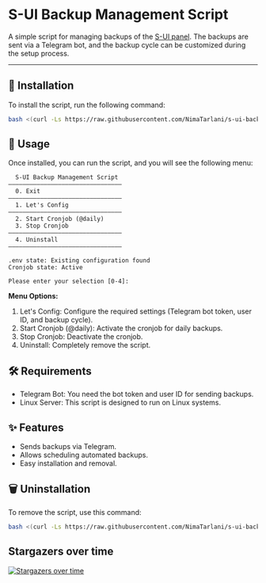 # S-UI Backup Management Script

A simple script for managing backups of the [S-UI panel](https://github.com/alireza0/s-ui). The backups are sent via a Telegram bot, and the backup cycle can be customized during the setup process.

---

## 🚀 Installation

To install the script, run the following command:

```bash
bash <(curl -Ls https://raw.githubusercontent.com/NimaTarlani/s-ui-backup/master/install.sh)
```

## 📖 Usage

Once installed, you can run the script, and you will see the following menu:

```code
  S-UI Backup Management Script
————————————————————————————————
  0. Exit
————————————————————————————————
  1. Let's Config
————————————————————————————————
  2. Start Cronjob (@daily)
  3. Stop Cronjob
————————————————————————————————
  4. Uninstall
————————————————————————————————

.env state: Existing configuration found
Cronjob state: Active

Please enter your selection [0-4]:
```


**Menu Options:**

1. Let's Config: Configure the required settings (Telegram bot token, user ID, and backup cycle).
2. Start Cronjob (@daily): Activate the cronjob for daily backups.
3. Stop Cronjob: Deactivate the cronjob.
4. Uninstall: Completely remove the script.


## 🛠️ Requirements
 - Telegram Bot: You need the bot token and user ID for sending backups.
 - Linux Server: This script is designed to run on Linux systems.

## ✨ Features
 - Sends backups via Telegram.
 - Allows scheduling automated backups.
 - Easy installation and removal.

## 🗑️ Uninstallation

To remove the script, use this command:

```bash
bash <(curl -Ls https://raw.githubusercontent.com/NimaTarlani/s-ui-backup/master/install.sh) -u
```


## Stargazers over time
[![Stargazers over time](https://starchart.cc/NimaTarlani/s-ui-backup.svg?background=%23333333&axis=%23ffffff&line=%2363ffff)](https://starchart.cc/NimaTarlani/s-ui-backup)